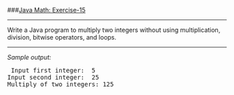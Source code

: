 ###[Java Math: Exercise-15](https://www.w3resource.com/java-exercises/math/java-math-exercise-15.php)
***
<p> Write a Java program to multiply two integers without using multiplication, division, bitwise operators, and loops.</p>

***
_Sample output:_
<pre class="output">
 Input first integer:  5
Input second integer:  25
Multiply of two integers: 125
</pre>